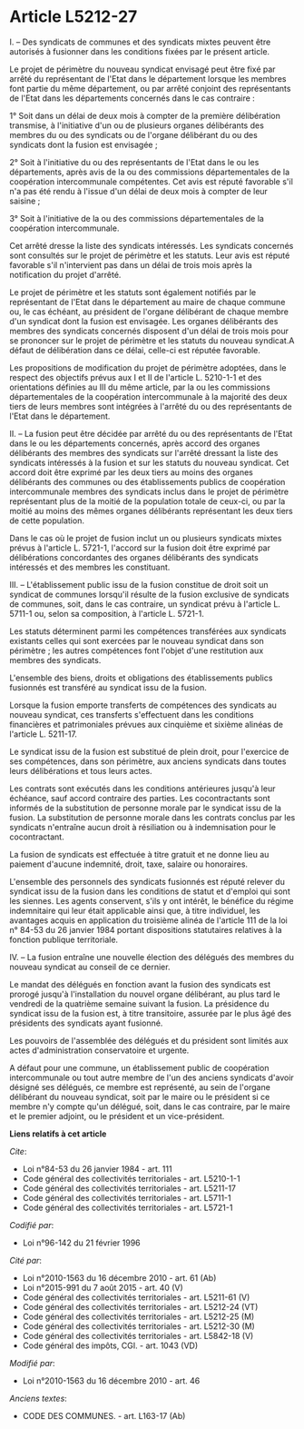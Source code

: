 # Article L5212-27

I. – Des syndicats de communes et des syndicats mixtes peuvent être autorisés à fusionner dans les conditions fixées par le
présent article.

Le projet de périmètre du nouveau syndicat envisagé peut être fixé par arrêté du représentant de l'Etat dans le département
lorsque les membres font partie du même département, ou par arrêté conjoint des représentants de l'Etat dans les départements
concernés dans le cas contraire :

1° Soit dans un délai de deux mois à compter de la première délibération transmise, à l'initiative d'un ou de plusieurs
organes délibérants des membres du ou des syndicats ou de l'organe délibérant du ou des syndicats dont la fusion est
envisagée ;

2° Soit à l'initiative du ou des représentants de l'Etat dans le ou les départements, après avis de la ou des commissions
départementales de la coopération intercommunale compétentes. Cet avis est réputé favorable s'il n'a pas été rendu à l'issue
d'un délai de deux mois à compter de leur saisine ;

3° Soit à l'initiative de la ou des commissions départementales de la coopération intercommunale.

Cet arrêté dresse la liste des syndicats intéressés. Les syndicats concernés sont consultés sur le projet de périmètre et les
statuts. Leur avis est réputé favorable s'il n'intervient pas dans un délai de trois mois après la notification du projet
d'arrêté.

Le projet de périmètre et les statuts sont également notifiés par le représentant de l'Etat dans le département au maire de
chaque commune ou, le cas échéant, au président de l'organe délibérant de chaque membre d'un syndicat dont la fusion est
envisagée. Les organes délibérants des membres des syndicats concernés disposent d'un délai de trois mois pour se prononcer
sur le projet de périmètre et les statuts du nouveau syndicat.A défaut de délibération dans ce délai, celle-ci est réputée
favorable.

Les propositions de modification du projet de périmètre adoptées, dans le respect des objectifs prévus aux I et II de
l'article L. 5210-1-1 et des orientations définies au III du même article, par la ou les commissions départementales de la
coopération intercommunale à la majorité des deux tiers de leurs membres sont intégrées à l'arrêté du ou des représentants de
l'Etat dans le département.

II. – La fusion peut être décidée par arrêté du ou des représentants de l'Etat dans le ou les départements concernés, après
accord des organes délibérants des membres des syndicats sur l'arrêté dressant la liste des syndicats intéressés à la fusion
et sur les statuts du nouveau syndicat. Cet accord doit être exprimé par les deux tiers au moins des organes délibérants des
communes ou des établissements publics de coopération intercommunale membres des syndicats inclus dans le projet de périmètre
représentant plus de la moitié de la population totale de ceux-ci, ou par la moitié au moins des mêmes organes délibérants
représentant les deux tiers de cette population.

Dans le cas où le projet de fusion inclut un ou plusieurs syndicats mixtes prévus à l'article L. 5721-1, l'accord sur la
fusion doit être exprimé par délibérations concordantes des organes délibérants des syndicats intéressés et des membres les
constituant.

III. – L'établissement public issu de la fusion constitue de droit soit un syndicat de communes lorsqu'il résulte de la
fusion exclusive de syndicats de communes, soit, dans le cas contraire, un syndicat prévu à l'article L. 5711-1 ou, selon sa
composition, à l'article L. 5721-1.

Les statuts déterminent parmi les compétences transférées aux syndicats existants celles qui sont exercées par le nouveau
syndicat dans son périmètre ; les autres compétences font l'objet d'une restitution aux membres des syndicats.

L'ensemble des biens, droits et obligations des établissements publics fusionnés est transféré au syndicat issu de la fusion.

Lorsque la fusion emporte transferts de compétences des syndicats au nouveau syndicat, ces transferts s'effectuent dans les
conditions financières et patrimoniales prévues aux cinquième et sixième alinéas de l'article L. 5211-17.

Le syndicat issu de la fusion est substitué de plein droit, pour l'exercice de ses compétences, dans son périmètre, aux
anciens syndicats dans toutes leurs délibérations et tous leurs actes.

Les contrats sont exécutés dans les conditions antérieures jusqu'à leur échéance, sauf accord contraire des parties. Les
cocontractants sont informés de la substitution de personne morale par le syndicat issu de la fusion. La substitution de
personne morale dans les contrats conclus par les syndicats n'entraîne aucun droit à résiliation ou à indemnisation pour le
cocontractant.

La fusion de syndicats est effectuée à titre gratuit et ne donne lieu au paiement d'aucune indemnité, droit, taxe, salaire ou
honoraires.

L'ensemble des personnels des syndicats fusionnés est réputé relever du syndicat issu de la fusion dans les conditions de
statut et d'emploi qui sont les siennes. Les agents conservent, s'ils y ont intérêt, le bénéfice du régime indemnitaire qui
leur était applicable ainsi que, à titre individuel, les avantages acquis en application du troisième alinéa de l'article 111
de la loi n° 84-53 du 26 janvier 1984 portant dispositions statutaires relatives à la fonction publique territoriale.

IV. – La fusion entraîne une nouvelle élection des délégués des membres du nouveau syndicat au conseil de ce dernier.

Le mandat des délégués en fonction avant la fusion des syndicats est prorogé jusqu'à l'installation du nouvel organe
délibérant, au plus tard le vendredi de la quatrième semaine suivant la fusion. La présidence du syndicat issu de la fusion
est, à titre transitoire, assurée par le plus âgé des présidents des syndicats ayant fusionné.

Les pouvoirs de l'assemblée des délégués et du président sont limités aux actes d'administration conservatoire et urgente.

A défaut pour une commune, un établissement public de coopération intercommunale ou tout autre membre de l'un des anciens
syndicats d'avoir désigné ses délégués, ce membre est représenté, au sein de l'organe délibérant du nouveau syndicat, soit
par le maire ou le président si ce membre n'y compte qu'un délégué, soit, dans le cas contraire, par le maire et le premier
adjoint, ou le président et un vice-président.

**Liens relatifs à cet article**

_Cite_:

  - Loi n°84-53 du 26 janvier 1984 - art. 111
  - Code général des collectivités territoriales - art. L5210-1-1
  - Code général des collectivités territoriales - art. L5211-17
  - Code général des collectivités territoriales - art. L5711-1
  - Code général des collectivités territoriales - art. L5721-1

_Codifié par_:

  - Loi n°96-142 du 21 février 1996

_Cité par_:

  - Loi n°2010-1563 du 16 décembre 2010 - art. 61 (Ab)
  - Loi n°2015-991 du 7 août 2015 - art. 40 (V)
  - Code général des collectivités territoriales - art. L5211-61 (V)
  - Code général des collectivités territoriales - art. L5212-24 (VT)
  - Code général des collectivités territoriales - art. L5212-25 (M)
  - Code général des collectivités territoriales - art. L5212-30 (M)
  - Code général des collectivités territoriales - art. L5842-18 (V)
  - Code général des impôts, CGI. - art. 1043 (VD)

_Modifié par_:

  - Loi n°2010-1563 du 16 décembre 2010 - art. 46

_Anciens textes_:

  - CODE DES COMMUNES. - art. L163-17 (Ab)
